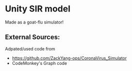 # Unity SIR model

Made as a goat-flu simulator! 


## External Sources:
Adpated/used code from
* https://github.com/ZackYang-ops/CoronaVirus_Simulator
* CodeMonkey's Graph code
